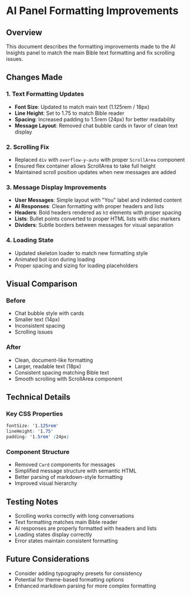 # AI Panel Formatting Improvements

## Overview
This document describes the formatting improvements made to the AI Insights panel to match the main Bible text formatting and fix scrolling issues.

## Changes Made

### 1. Text Formatting Updates
- **Font Size**: Updated to match main text (1.125rem / 18px)
- **Line Height**: Set to 1.75 to match Bible reader
- **Spacing**: Increased padding to 1.5rem (24px) for better readability
- **Message Layout**: Removed chat bubble cards in favor of clean text display

### 2. Scrolling Fix
- Replaced `div` with `overflow-y-auto` with proper `ScrollArea` component
- Ensured flex container allows ScrollArea to take full height
- Maintained scroll position updates when new messages are added

### 3. Message Display Improvements
- **User Messages**: Simple layout with "You" label and indented content
- **AI Responses**: Clean formatting with proper headers and lists
- **Headers**: Bold headers rendered as `h3` elements with proper spacing
- **Lists**: Bullet points converted to proper HTML lists with disc markers
- **Dividers**: Subtle borders between messages for visual separation

### 4. Loading State
- Updated skeleton loader to match new formatting style
- Animated bot icon during loading
- Proper spacing and sizing for loading placeholders

## Visual Comparison

### Before
- Chat bubble style with cards
- Smaller text (14px)
- Inconsistent spacing
- Scrolling issues

### After
- Clean, document-like formatting
- Larger, readable text (18px)
- Consistent spacing matching Bible text
- Smooth scrolling with ScrollArea component

## Technical Details

### Key CSS Properties
```css
fontSize: '1.125rem'
lineHeight: '1.75'
padding: '1.5rem' (24px)
```

### Component Structure
- Removed `Card` components for messages
- Simplified message structure with semantic HTML
- Better parsing of markdown-style formatting
- Improved visual hierarchy

## Testing Notes
- Scrolling works correctly with long conversations
- Text formatting matches main Bible reader
- AI responses are properly formatted with headers and lists
- Loading states display correctly
- Error states maintain consistent formatting

## Future Considerations
- Consider adding typography presets for consistency
- Potential for theme-based formatting options
- Enhanced markdown parsing for more complex formatting
